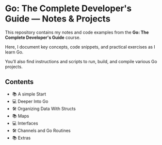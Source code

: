 # Go: The Complete Developer's Guide — Notes & Projects

This repository contains my notes and code examples from the **Go: The Complete Developer's Guide** course.  

Here, I document key concepts, code snippets, and practical exercises as I learn Go.  

You’ll also find instructions and scripts to run, build, and compile various Go projects.

## Contents

- 📚 A simple Start
- 💻 Deeper Into Go
- 🛠️ Organizing Data With Structs
- 📚 Maps
- 💻 Interfaces
- 🛠️ Channels and Go Routines
- 📚 Extras
